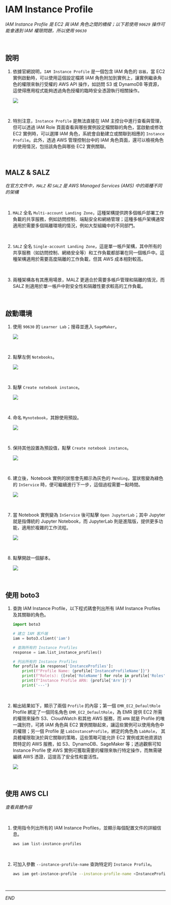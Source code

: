 # IAM Instance Profile

_IAM Instance Profile 是 EC2 與 IAM 角色之間的橋樑；以下若使用 `90629` 操作可能會遇到 IAM 權限問題，所以使用 `90630`_

<br>

## 說明

1. 依據官網說明，`IAM Instance Profile` 是一個包含 IAM 角色的 `容器`，當 EC2 實例啟動時，可以使用這個設定檔將 IAM 角色附加到實例上，讓實例繼承角色的權限來執行受權的 AWS API 操作，如訪問 S3 或 DynamoDB 等資源，這使得應用程式能夠透過角色授權的臨時安全憑證執行相關操作。

    ![](images/img_84.png)

<br>

2. 特別注意，`Instance Profile` 是無法直接在 IAM 主控台中進行查看與管理，但可以透過 IAM Role 頁面查看與哪些實例設定檔關聯的角色，當啟動或修改 EC2 實例時，可以選擇 IAM 角色，系統會自動建立或關聯到相應的 `Instance Profile`。此外，透過 AWS 管理控制台中的 IAM 角色頁面，還可以檢視角色的使用情況，包括該角色與哪些 EC2 實例關聯。

<br>

## MALZ & SALZ

_在官方文件中，`MALZ` 和 `SALZ` 是 AWS Managed Services (AMS) 中的兩種不同的架構_

<br>

1. `MALZ` 全名 `Multi-account Landing Zone`，這種架構提供跨多個帳戶部署工作負載的共享服務，例如訪問控制、端點安全和網絡管理；這種多帳戶架構通常適用於需要多個隔離環境的情況，例如大型組織中的不同部門。

<br>

2. `SALZ` 全名 `Single-account Landing Zone`，這是單一帳戶架構，其中所有的共享服務（如訪問控制、網絡安全等）和工作負載都部署在同一個帳戶中。這種架構適用於需要高度隔離的工作負載，但其 AWS 成本相對較高。

<br>

3. 兩種架構各有其應用場景，MALZ 更適合於需要多帳戶管理和隔離的情況，而 SALZ 則適用於單一帳戶中對安全性和隔離性要求較高的工作負載。

<br>

## 啟動環境

1. 使用 `90630` 的 `Learner Lab`；搜尋並進入 `SageMaker`。

    ![](images/img_41.png)

<br>

2. 點擊左側 `Notebooks`。

    ![](images/img_42.png)

<br>

3. 點擊 `Create notebook instance`。

    ![](images/img_43.png)

<br>

4. 命名 `Mynotebook`，其餘使用預設。

    ![](images/img_44.png)

<br>

5. 保持其他設置為預設值，點擊 `Create notebook instance`。

    ![](images/img_46.png)

<br>

6. 建立後，Notebook 實例的狀態會先顯示為灰色的 `Pending`，當狀態變為綠色的 `InService` 時，便可繼續進行下一步，這個過程需要一點時間。

    ![](images/img_47.png)

<br>

7. 當 Notebook 實例變為 `InService` 後可點擊 `Open JupyterLab`；其中 Jupyter 就是指傳統的 Jupyter Notebook，而 JupyterLab 則是進階版，提供更多功能，適用於複雜的工作流程。

    ![](images/img_48.png)

<br>

8. 點擊開啟一個腳本。

    ![](images/img_49.png)

<br>

## 使用 boto3

1. 查詢 IAM Instance Profile，以下程式碼會列出所有 IAM Instance Profiles 及其關聯的角色。

    ```python
    import boto3

    # 建立 IAM 客戶端
    iam = boto3.client('iam')

    # 查詢所有的 Instance Profiles
    response = iam.list_instance_profiles()

    # 列出所有的 Instance Profiles
    for profile in response['InstanceProfiles']:
        print(f"Profile Name: {profile['InstanceProfileName']}")
        print(f"Role(s): {[role['RoleName'] for role in profile['Roles']]}")
        print(f"Instance Profile ARN: {profile['Arn']}")
        print('---')
    ```

<br>

2. 輸出結果如下，顯示了兩個 `Profile` 的內容；第一個 `EMR_EC2_DefaultRole`  Profile 綁定了一個同名角色 `EMR_EC2_DefaultRole`，為 EMR 提供 EC2 所需的權限來操作 S3、CloudWatch 和其他 AWS 服務，而 `ARN` 就是 Profile 的唯一識別符，可將 IAM 角色與 EC2 實例關聯起來，讓這些實例可以使用角色中的權限；另一個 Profile 是 `LabInstanceProfile`，綁定的角色為 `LabRole`， 其具體權限取決於與它關聯的策略，這些策略可能允許 EC2 實例或其他資源訪問特定的 AWS 服務，如 S3、DynamoDB、SageMaker 等；透過觀察可知 Instance Profile 使 AWS 實例可獲取需要的權限來執行特定操作，而無需硬編碼 AWS 憑證，這提高了安全性和靈活性。

    ![](images/img_50.png)

<br>

## 使用 AWS CLI

_查看具體內容_

<br>

1. 使用指令列出所有的 IAM Instance Profiles，並顯示每個配置文件的詳細信息。

    ```bash
    aws iam list-instance-profiles
    ```

<br>

2. 可加入參數 `--instance-profile-name` 查詢特定的 `Instance Profile`。

    ```bash
    aws iam get-instance-profile --instance-profile-name <InstanceProfileName>
    ```

<br>

___

_END_